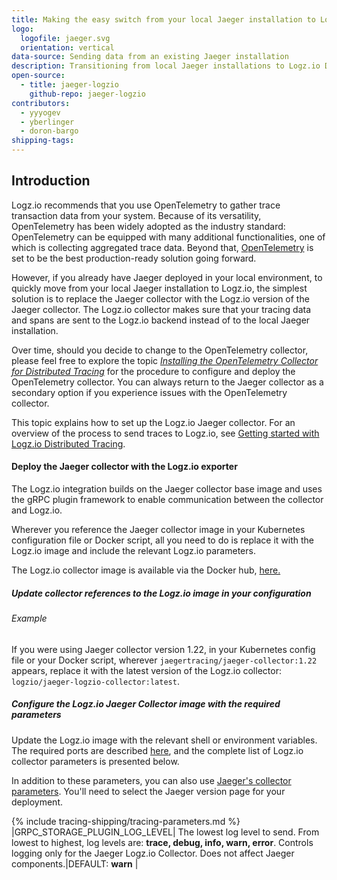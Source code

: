 ```yaml
---
title: Making the easy switch from your local Jaeger installation to Logz.io Distributed Tracing
logo:
  logofile: jaeger.svg
  orientation: vertical
data-source: Sending data from an existing Jaeger installation
description: Transitioning from local Jaeger installations to Logz.io Distributed Tracing
open-source:
  - title: jaeger-logzio
    github-repo: jaeger-logzio
contributors:
  - yyyogev
  - yberlinger
  - doron-bargo
shipping-tags:
---
```

## Introduction

Logz.io recommends that you use OpenTelemetry to gather trace transaction data from your system. Because of its versatility, OpenTelemetry has been widely adopted as the industry standard: OpenTelemetry can be equipped with many additional functionalities, one of which is collecting aggregated trace data. Beyond that, [OpenTelemetry](https://github.com/open-telemetry) is set to be the best production-ready solution going forward.

However, if you already have Jaeger deployed in your local environment, to quickly move from your local Jaeger installation to Logz.io,  the simplest solution is to replace the Jaeger collector with the Logz.io version of the Jaeger collector. The Logz.io collector makes sure that your tracing data and spans are sent to the Logz.io backend instead of to the local Jaeger installation. 

Over time, should you decide to change to the OpenTelemetry collector, please feel free to explore the topic [_Installing the OpenTelemetry Collector for Distributed Tracing_](https://docs.logz.io/shipping/tracing-sources/opentelemetry) for the procedure to configure and deploy the OpenTelemetry collector. You can always return to the Jaeger collector as a secondary option if you experience issues with the OpenTelemetry collector. 

This topic explains how to set up the Logz.io Jaeger collector. For an overview of the process to send traces to Logz.io, see [Getting started with Logz.io Distributed Tracing](https://docs.logz.io/user-guide/distributed-tracing/getting-started-tracing/). 


#### Deploy the Jaeger collector with the Logz.io exporter

The Logz.io integration builds on the Jaeger collector base image and uses the gRPC plugin framework to enable communication between the collector and Logz.io.

Wherever you reference the Jaeger collector image in your Kubernetes configuration file or Docker script, all you need to do is replace it with the Logz.io image and include the relevant Logz.io parameters. 

The Logz.io collector image is available via the Docker hub, [here.](https://hub.docker.com/r/logzio/jaeger-logzio-collector)

<div class="tasklist">

##### Update collector references to the Logz.io image in your configuration

###### Example

If you were using Jaeger collector version 1.22, in your Kubernetes config file or your Docker script, wherever `jaegertracing/jaeger-collector:1.22` appears, replace it with the latest version of the Logz.io collector:  `logzio/jaeger-logzio-collector:latest`.


##### Configure the Logz.io Jaeger Collector image with the required parameters

Update the Logz.io image with the relevant shell or environment variables. 
The required ports are described [here](https://www.jaegertracing.io/docs/latest/deployment/#collectors), and the complete list of Logz.io collector parameters is presented below. 

In addition to these parameters, you can also use [Jaeger's collector parameters](https://www.jaegertracing.io/docs/latest/cli/#jaeger-collector-grpc-plugin). 
You'll need to select the Jaeger version page for your deployment. 

{% include tracing-shipping/tracing-parameters.md %}
|GRPC_STORAGE_PLUGIN_LOG_LEVEL| The lowest log level to send.  From lowest to highest, log levels are: **trace, debug, info, warn, error**.  Controls logging only for the Jaeger Logz.io Collector.  Does not affect Jaeger components.|DEFAULT: **warn** |